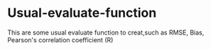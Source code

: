 # Usual-evaluate-function
This are some usual evaluate function to creat,such as RMSE, Bias, Pearson's correlation coefficient (R)
